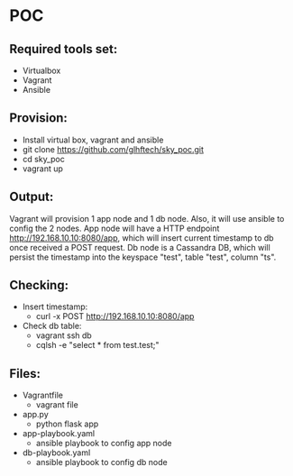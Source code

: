 # POC

## Required tools set:
- Virtualbox
- Vagrant
- Ansible

## Provision:
- Install virtual box, vagrant and ansible
- git clone https://github.com/glhftech/sky_poc.git
- cd sky_poc
- vagrant up

## Output:
Vagrant will provision 1 app node and 1 db node.
Also, it will use ansible to config the 2 nodes.
App node will have a HTTP endpoint http://192.168.10.10:8080/app, which will insert current timestamp to db once received a POST request.
Db node is a Cassandra DB, which will persist the timestamp into the keyspace "test", table "test", column "ts".

## Checking:
- Insert timestamp: 
  - curl -x POST http://192.168.10.10:8080/app
- Check db table: 
  - vagrant ssh db 
  - cqlsh -e "select * from test.test;"

## Files:
- Vagrantfile
  - vagrant file
- app.py
  - python flask app
- app-playbook.yaml
  - ansible playbook to config app node
- db-playbook.yaml
  - ansible playbook to config db node
